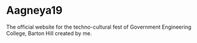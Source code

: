 # Aagneya19
The official website for the techno-cultural fest of Government Engineering College, Barton Hill created by me.
